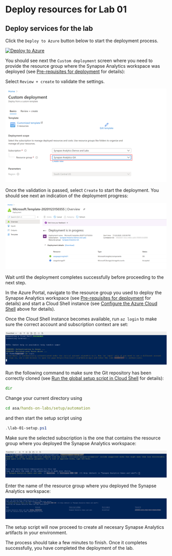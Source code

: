 # Deploy resources for Lab 01

## Deploy services for the lab

Click the `Deploy to Azure` button below to start the deployment process.

[![Deploy to Azure](https://aka.ms/deploytoazurebutton)](https://portal.azure.com/#create/Microsoft.Template/uri/https%3A%2F%2Fraw.githubusercontent.com%2Fsolliancenet%2Fazure-synapse-analytics-ga-content-packs%2Fmain%2Fhands-on-labs%2Fsetup%2Farm%2Fasaga-workspace-lab-01.json%3Ftoken%3DAA2FKXX5X2DEGNWNV6LNIT27ZYETC)

You should see next the `Custom deployment` screen where you need to provide the resource group where the Synapse Analytics workspace was deployed (see [Pre-requisites for deployment](./asa-workspace-deploy.md#pre-requisites-for-deployment) for details):

Select `Review + create` to validate the settings.

![Synapse Analytics workspace deployment configuration](media/lab-01-deploy-configure.png)

Once the validation is passed, select `Create` to start the deployment. You should see next an indication of the deployment progress:

![Synapse Analytics workspace deployment progress](media/lab-01-deploy-progress.png)

Wait until the deployment completes successfully before proceeding to the next step.

In the Azure Portal, navigate to the resource group you used to deploy the Synapse Analytics workspace (see [Pre-requisites for deployment](./asa-workspace-deploy.md#pre-requisites-for-deployment) for details) and start a Cloud Shell instance (see [Configure the Azure Cloud Shell](#configure-the-azure-cloud-shell) above for details).

Once the Cloud Shell instance becomes available, run ```az login``` to make sure the correct account and subscription context are set:

![Cloud Shell login](media/cloudshell-setup-01.png)

Run the following command to make sure the Git repository has been correctly cloned (see [Run the global setup script in Cloud Shell](./asa-workspace-deploy.md#run-the-global-setup-script-in-cloud-shell) for details):

```cmd
dir
```

Change your current directory using

```cmd
cd asa/hands-on-labs/setup/automation
```

and then start the setup script using

```powershell
.\lab-01-setup.ps1
```

Make sure the selected subscription is the one that contains the resource group where you deployed the Synapse Analytics workspace:

![Cloud Shell select subscription](media/cloudshell-setup-03.png)

Enter the name of the resource group where you deployed the Synapse Analytics workspace:

![Cloud Shell select resource group](media/cloudshell-setup-04.png)

The setup script will now proceed to create all necesary Synapse Analytics artifacts in your environment.

The process should take a few minutes to finish. Once it completes successfully, you have completed the deployment of the lab.
